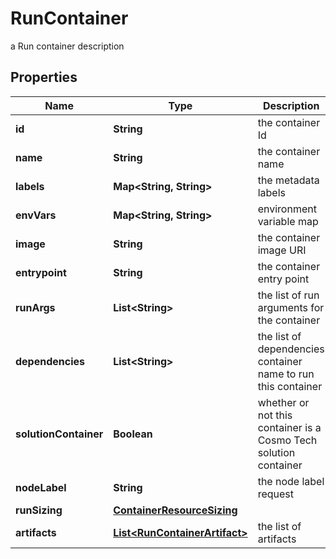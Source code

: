 

# RunContainer

a Run container description

## Properties

| Name | Type | Description | Notes |
|------------ | ------------- | ------------- | -------------|
|**id** | **String** | the container Id |  [optional] [readonly] |
|**name** | **String** | the container name |  |
|**labels** | **Map&lt;String, String&gt;** | the metadata labels |  [optional] |
|**envVars** | **Map&lt;String, String&gt;** | environment variable map |  [optional] |
|**image** | **String** | the container image URI |  |
|**entrypoint** | **String** | the container entry point |  [optional] |
|**runArgs** | **List&lt;String&gt;** | the list of run arguments for the container |  [optional] |
|**dependencies** | **List&lt;String&gt;** | the list of dependencies container name to run this container |  [optional] |
|**solutionContainer** | **Boolean** | whether or not this container is a Cosmo Tech solution container |  [optional] [readonly] |
|**nodeLabel** | **String** | the node label request |  [optional] |
|**runSizing** | [**ContainerResourceSizing**](ContainerResourceSizing.md) |  |  [optional] |
|**artifacts** | [**List&lt;RunContainerArtifact&gt;**](RunContainerArtifact.md) | the list of artifacts |  [optional] |



